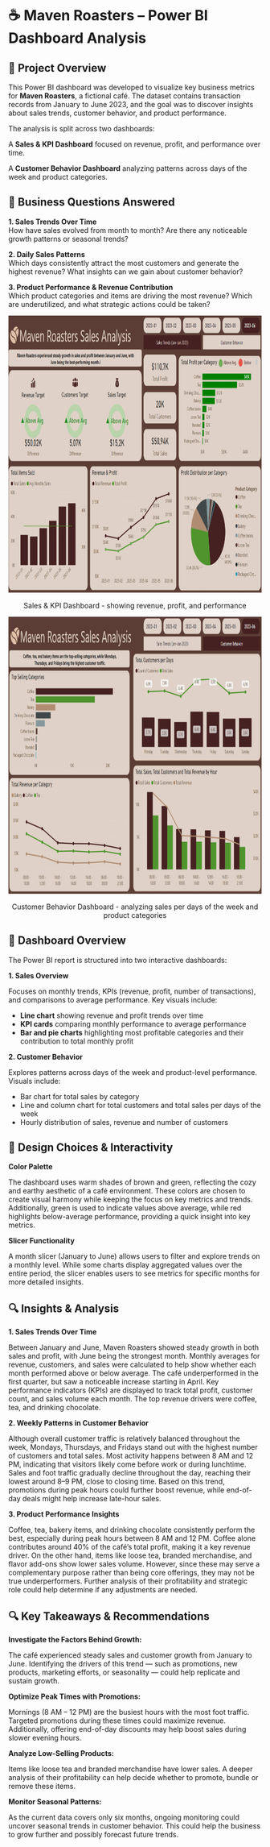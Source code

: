 # ☕ Maven Roasters – Power BI Dashboard Analysis

## 📌 Project Overview
This Power BI dashboard was developed to visualize key business metrics for **Maven Roasters**, a fictional café. 
The dataset contains transaction records from January to June 2023, and the goal was to discover insights about sales trends, customer behavior, and product performance.

The analysis is split across two dashboards:

A **Sales & KPI Dashboard** focused on revenue, profit, and performance over time.

A **Customer Behavior Dashboard** analyzing patterns across days of the week and product categories.

## 🎯 Business Questions Answered
**1. Sales Trends Over Time**</br>
How have sales evolved from month to month? Are there any noticeable growth patterns or seasonal trends?

**2. Daily Sales Patterns**</br>
Which days consistently attract the most customers and generate the highest revenue? What insights can we gain about customer behavior?

**3. Product Performance & Revenue Contribution**</br>
Which product categories and items are driving the most revenue? Which are underutilized, and what strategic actions could be taken?

<p align="center">
  <img width="1249" height="550" src="https://raw.githubusercontent.com/bogitoth5/PortfolioProjects/refs/heads/main/Maven%20Roasters/images_cafe/cafe2.png">
</p>
<p align="center">
Sales & KPI Dashboard - showing revenue, profit, and performance
</p>

<p align="center">
  <img width="1249" height="550" src="https://github.com/bogitoth5/PortfolioProjects/blob/main/Maven%20Roasters/images_cafe/cafe1.png">
</p>
<p align="center">
Customer Behavior Dashboard - analyzing sales per days of the week and product categories
</p>

## 🧭 Dashboard Overview

The Power BI report is structured into two interactive dashboards:

**1. Sales Overview**

Focuses on monthly trends, KPIs (revenue, profit, number of transactions), and comparisons to average performance. Key visuals include:
- **Line chart** showing revenue and profit trends over time</br>
- **KPI cards** comparing monthly performance to average performance</br>
- **Bar and pie charts** highlighting most profitable categories and their contribution to total monthly profit</br>

**2. Customer Behavior**

Explores patterns across days of the week and product-level performance. Visuals include:
- Bar chart for total sales by category</br>
- Line and column chart for total customers and total sales per days of the week</br>
- Hourly distribution of sales, revenue and number of customers</br>

## 🎨 Design Choices & Interactivity

**Color Palette**

The dashboard uses warm shades of brown and green, reflecting the cozy and earthy aesthetic of a café environment. These colors are chosen to create visual harmony while keeping the focus on key metrics and trends. 
Additionally, green is used to indicate values above average, while red highlights below-average performance, providing a quick insight into key metrics.

**Slicer Functionality**

A month slicer (January to June) allows users to filter and explore trends on a monthly level. 
While some charts display aggregated values over the entire period, the slicer enables users to see metrics for specific months for more detailed insights.

## 🔍 Insights & Analysis


**1. Sales Trends Over Time**
  
Between January and June, Maven Roasters showed steady growth in both sales and profit, with June being the strongest month. Monthly averages for revenue, customers, and sales were calculated to help show whether each month performed above or below average. The café underperformed in the first quarter, but saw a noticeable increase starting in April. Key performance indicators (KPIs) are displayed to track total profit, customer count, and sales volume each month. The top revenue drivers were coffee, tea, and drinking chocolate.

**2. Weekly Patterns in Customer Behavior**

Although overall customer traffic is relatively balanced throughout the week, Mondays, Thursdays, and Fridays stand out with the highest number of customers and total sales. Most activity happens between 8 AM and 12 PM, indicating that visitors likely come before work or during lunchtime. Sales and foot traffic gradually decline throughout the day, reaching their lowest around 8–9 PM, close to closing time. Based on this trend, promotions during peak hours could further boost revenue, while end-of-day deals might help increase late-hour sales.

**3. Product Performance Insights**

Coffee, tea, bakery items, and drinking chocolate consistently perform the best, especially during peak hours between 8 AM and 12 PM. Coffee alone contributes around 40% of the café’s total profit, making it a key revenue driver. On the other hand, items like loose tea, branded merchandise, and flavor add-ons show lower sales volume. However, since these may serve a complementary purpose rather than being core offerings, they may not be true underperformers. Further analysis of their profitability and strategic role could help determine if any adjustments are needed.

## 🔍 Key Takeaways & Recommendations

**Investigate the Factors Behind Growth:**

The café experienced steady sales and customer growth from January to June. Identifying the drivers of this trend — such as promotions, new products, marketing efforts, or seasonality — could help replicate and sustain growth.

**Optimize Peak Times with Promotions:**

Mornings (8 AM – 12 PM) are the busiest hours with the most foot traffic. Targeted promotions during these times could maximize revenue. Additionally, offering end-of-day discounts may help boost sales during slower evening hours.

**Analyze Low-Selling Products:**

Items like loose tea and branded merchandise have lower sales. A deeper analysis of their profitability can help decide whether to promote, bundle or remove these items.

**Monitor Seasonal Patterns:**

As the current data covers only six months, ongoing monitoring could uncover seasonal trends in customer behavior. This could help the business to grow further and possibly forecast future trends.
